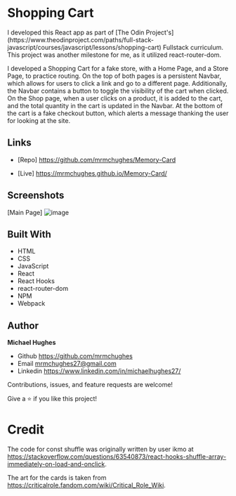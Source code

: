 <h1>Shopping Cart</h1>

<p>I developed this React app as part of [The Odin Project's](https://www.theodinproject.com/paths/full-stack-javascript/courses/javascript/lessons/shopping-cart) Fullstack curriculum. This project was another milestone for me, as it utilized react-router-dom.</p>

<p>I developed a Shopping Cart for a fake store, with a Home Page, and a Store Page, to practice routing. On the top of both pages is a persistent Navbar, which allows for users to click a link and go to a different page. Additionally, the Navbar contains a button to toggle the visibility of the cart when clicked. On the Shop page, when a user clicks on a product, it is added to the cart, and the total quantity in the cart is updated in the Navbar. At the bottom of the cart is a fake checkout button, which alerts a message thanking the user for looking at the site.
</p>

## Links

- [Repo] https://github.com/mrmchughes/Memory-Card

- [Live] https://mrmchughes.github.io/Memory-Card/

## Screenshots

[Main Page] ![image](https://user-images.githubusercontent.com/10659805/153058789-c29aa45f-28d7-4bbc-8905-9ebbfa880e4d.png)

## Built With

- HTML
- CSS
- JavaScript
- React
- React Hooks
- react-router-dom
- NPM
- Webpack

## Author

**Michael Hughes**

- Github https://github.com/mrmchughes
- Email mrmchughes27@gmail.com
- Linkedin https://www.linkedin.com/in/michaelhughes27/

Contributions, issues, and feature requests are welcome!

Give a ⭐️ if you like this project!

# Credit

The code for const shuffle was originally written by user ikmo at https://stackoverflow.com/questions/63540873/react-hooks-shuffle-array-immediately-on-load-and-onclick.

The art for the cards is taken from https://criticalrole.fandom.com/wiki/Critical_Role_Wiki.
